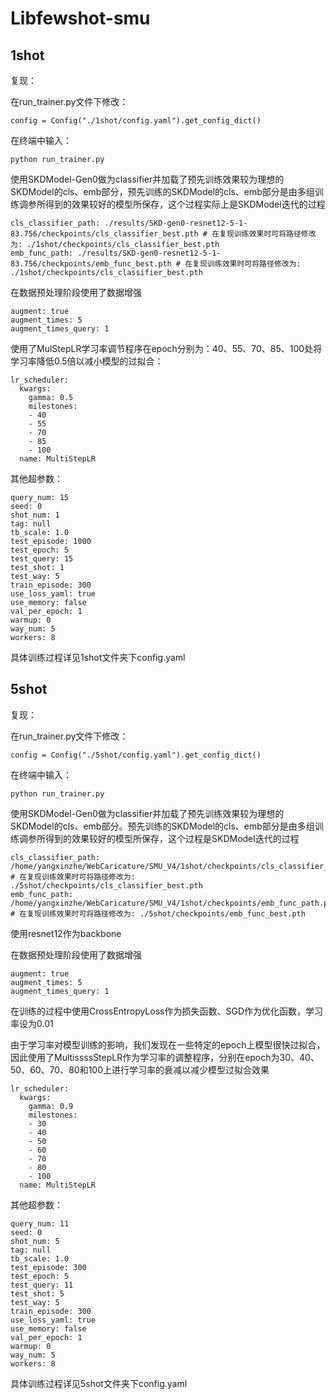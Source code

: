# Libfewshot-smu
## 1shot
复现：

在run_trainer.py文件下修改：

````
config = Config("./1shot/config.yaml").get_config_dict()
`````

在终端中输入：

````
python run_trainer.py
````

使用SKDModel-Gen0做为classifier并加载了预先训练效果较为理想的SKDModel的cls、emb部分，预先训练的SKDModel的cls、emb部分是由多组训练调参所得到的效果较好的模型所保存，这个过程实际上是SKDModel迭代的过程

````
cls_classifier_path: ./results/SKD-gen0-resnet12-5-1-83.756/checkpoints/cls_classifier_best.pth # 在复现训练效果时可将路径修改为: ./1shot/checkpoints/cls_classifier_best.pth
emb_func_path: ./results/SKD-gen0-resnet12-5-1-83.756/checkpoints/emb_func_best.pth # 在复现训练效果时可将路径修改为: ./1shot/checkpoints/cls_classifier_best.pth
```` 

在数据预处理阶段使用了数据增强

````
augment: true
augment_times: 5
augment_times_query: 1
````

使用了MulStepLR学习率调节程序在epoch分别为：40、55、70、85、100处将学习率降低0.5倍以减小模型的过拟合：

````
lr_scheduler:
  kwargs:
    gamma: 0.5
    milestones:
    - 40
    - 55
    - 70
    - 85
    - 100
  name: MultiStepLR
````


其他超参数：

````
query_num: 15
seed: 0
shot_num: 1
tag: null
tb_scale: 1.0
test_episode: 1000
test_epoch: 5
test_query: 15
test_shot: 1
test_way: 5
train_episode: 300
use_loss_yaml: true
use_memory: false
val_per_epoch: 1
warmup: 0
way_num: 5
workers: 8
````

具体训练过程详见1shot文件夹下config.yaml




## 5shot
复现：

在run_trainer.py文件下修改：

````
config = Config("./5shot/config.yaml").get_config_dict()
`````

在终端中输入：

````
python run_trainer.py
````


使用SKDModel-Gen0做为classifier并加载了预先训练效果较为理想的SKDModel的cls、emb部分。预先训练的SKDModel的cls、emb部分是由多组训练调参所得到的效果较好的模型所保存，这个过程是SKDModel迭代的过程

````
cls_classifier_path: /home/yangxinzhe/WebCaricature/SMU_V4/1shot/checkpoints/cls_classifier_best.pth # 在复现训练效果时可将路径修改为: ./5shot/checkpoints/cls_classifier_best.pth
emb_func_path: /home/yangxinzhe/WebCaricature/SMU_V4/1shot/checkpoints/emb_func_path.pth # 在复现训练效果时可将路径修改为: ./5shot/checkpoints/emb_func_best.pth
````

使用resnet12作为backbone

在数据预处理阶段使用了数据增强

````
augment: true
augment_times: 5
augment_times_query: 1
````

在训练的过程中使用CrossEntropyLoss作为损失函数、SGD作为优化函数，学习率设为0.01

由于学习率对模型训练的影响，我们发现在一些特定的epoch上模型很快过拟合，因此使用了MultissssStepLR作为学习率的调整程序，分别在epoch为30、40、50、60、70、80和100上进行学习率的衰减以减少模型过拟合效果

````
lr_scheduler:
  kwargs:
    gamma: 0.9
    milestones:
    - 30
    - 40
    - 50
    - 60
    - 70
    - 80
    - 100
  name: MultiStepLR
````

其他超参数：

````
query_num: 11
seed: 0
shot_num: 5
tag: null
tb_scale: 1.0
test_episode: 300
test_epoch: 5
test_query: 11
test_shot: 5
test_way: 5
train_episode: 300
use_loss_yaml: true
use_memory: false
val_per_epoch: 1
warmup: 0
way_num: 5
workers: 8
````

具体训练过程详见5shot文件夹下config.yaml
